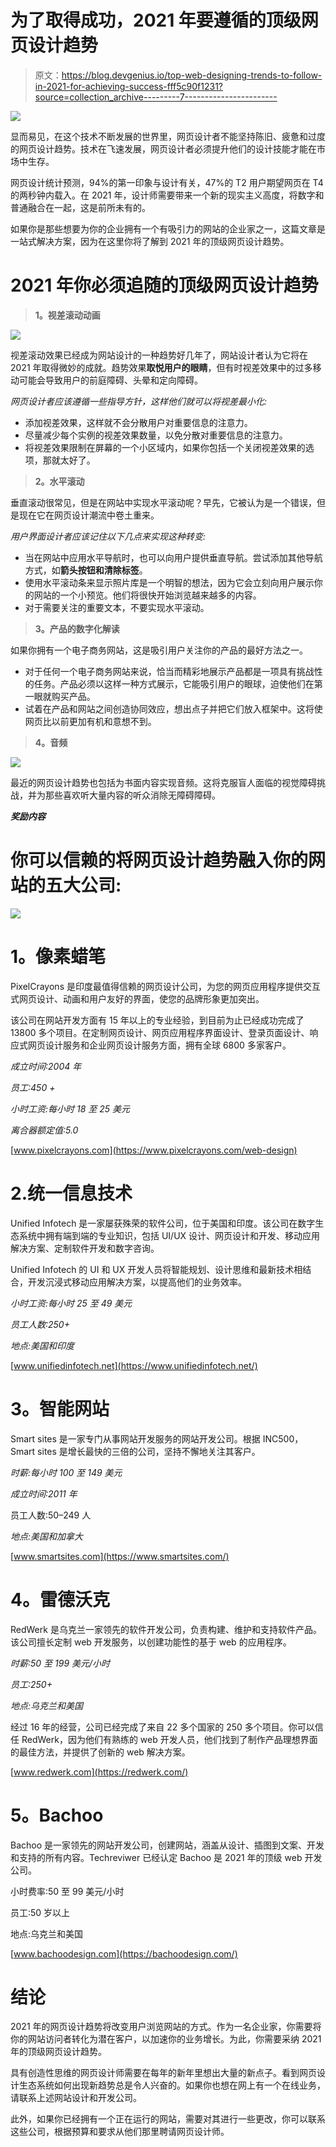 # 为了取得成功，2021 年要遵循的顶级网页设计趋势

> 原文：<https://blog.devgenius.io/top-web-designing-trends-to-follow-in-2021-for-achieving-success-fff5c90f1231?source=collection_archive---------7----------------------->

![](img/e76b8f4229a5e19f9c85b42868d79dd7.png)

显而易见，在这个技术不断发展的世界里，网页设计者不能坚持陈旧、疲惫和过度的网页设计趋势。技术在飞速发展，网页设计者必须提升他们的设计技能才能在市场中生存。

网页设计统计预测，94%的第一印象与设计有关，47%的 T2 用户期望网页在 T4 的两秒钟内载入。在 2021 年，设计师需要带来一个新的现实主义高度，将数字和普通融合在一起，这是前所未有的。

如果你是那些想要为你的企业拥有一个有吸引力的网站的企业家之一，这篇文章是一站式解决方案，因为在这里你将了解到 2021 年的顶级网页设计趋势。

# **2021 年你必须追随的顶级网页设计趋势**

> **1。视差滚动动画**

![](img/06b0eee9006ac7503ac3a01d6c71f60e.png)

视差滚动效果已经成为网站设计的一种趋势好几年了，网站设计者认为它将在 2021 年取得微妙的成就。趋势效果**取悦用户的眼睛**，但有时视差效果中的过多移动可能会导致用户的前庭障碍、头晕和定向障碍。

*网页设计者应该遵循一些指导方针，这样他们就可以将视差最小化:*

*   添加视差效果，这样就不会分散用户对重要信息的注意力。
*   尽量减少每个实例的视差效果数量，以免分散对重要信息的注意力。
*   将视差效果限制在屏幕的一个小区域内，如果你包括一个关闭视差效果的选项，那就太好了。

> **2。水平滚动**

垂直滚动很常见，但是在网站中实现水平滚动呢？早先，它被认为是一个错误，但是现在它在网页设计潮流中卷土重来。

*用户界面设计者应该记住以下几点来实现这种转变:*

*   当在网站中应用水平导航时，也可以向用户提供垂直导航。尝试添加其他导航方式，如**箭头按钮和清除标签**。
*   使用水平滚动条来显示照片库是一个明智的想法，因为它会立刻向用户展示你的网站的一个小预览。他们将很快开始浏览越来越多的内容。
*   对于需要关注的重要文本，不要实现水平滚动。

> **3。产品的数字化解读**

如果你拥有一个电子商务网站，这是吸引用户关注你的产品的最好方法之一。

*   对于任何一个电子商务网站来说，恰当而精彩地展示产品都是一项具有挑战性的任务。产品必须以这样一种方式展示，它能吸引用户的眼球，迫使他们在第一眼就购买产品。
*   试着在产品和网站之间创造协同效应，想出点子并把它们放入框架中。这将使网页比以前更加有机和意想不到。

> **4。音频**

![](img/040567c473b03802802b1e5e579744a9.png)

最近的网页设计趋势也包括为书面内容实现音频。这将克服盲人面临的视觉障碍挑战，并为那些喜欢听大量内容的听众消除无障碍障碍。

***奖励内容***

# **你可以信赖的将网页设计趋势融入你的网站的五大公司:**

![](img/f7a390ebc91276f3c79311491877099f.png)

# **1。像素蜡笔**

PixelCrayons 是印度最值得信赖的网页设计公司，为您的网页应用程序提供交互式网页设计、动画和用户友好的界面，使您的品牌形象更加突出。

该公司在网站开发方面有 15 年以上的专业经验，到目前为止已经成功完成了 13800 多个项目。在定制网页设计、网页应用程序界面设计、登录页面设计、响应式网页设计服务和企业网页设计服务方面，拥有全球 6800 多家客户。

*成立时间:2004 年*

*员工:450 +*

*小时工资:每小时 18 至 25 美元*

*离合器额定值:5.0*

[www.pixelcrayons.com](https://www.pixelcrayons.com/web-design)

# 2.统一信息技术

Unified Infotech 是一家屡获殊荣的软件公司，位于美国和印度。该公司在数字生态系统中拥有端到端的专业知识，包括 UI/UX 设计、网页设计和开发、移动应用解决方案、定制软件开发和数字咨询。

Unified Infotech 的 UI 和 UX 开发人员将智能规划、设计思维和最新技术相结合，开发沉浸式移动应用解决方案，以提高他们的业务效率。

*小时工资:每小时 25 至 49 美元*

*员工人数:250+*

*地点:美国和印度*

[www.unifiedinfotech.net](https://www.unifiedinfotech.net/)

# **3。智能网站**

Smart sites 是一家专门从事网站开发服务的网站开发公司。根据 INC500，Smart sites 是增长最快的三倍的公司，坚持不懈地关注其客户。

*时薪:每小时 100 至 149 美元*

*成立时间:2011 年*

员工人数:50–249 人

*地点:美国和加拿大*

[www.smartsites.com](https://www.smartsites.com/)

# **4。雷德沃克**

RedWerk 是乌克兰一家领先的软件开发公司，负责构建、维护和支持软件产品。该公司擅长定制 web 开发服务，以创建功能性的基于 web 的应用程序。

*时薪:50 至 199 美元/小时*

*员工:250+*

*地点:乌克兰和美国*

经过 16 年的经营，公司已经完成了来自 22 多个国家的 250 多个项目。你可以信任 RedWerk，因为他们有熟练的 web 开发人员，他们找到了制作产品理想界面的最佳方法，并提供了创新的 web 解决方案。

[www.redwerk.com](https://redwerk.com/)

# **5。Bachoo**

Bachoo 是一家领先的网站开发公司，创建网站，涵盖从设计、插图到文案、开发和支持的所有内容。Techreviwer 已经认定 Bachoo 是 2021 年的顶级 web 开发公司。

小时费率:50 至 99 美元/小时

员工:50 岁以上

地点:乌克兰和美国

[www.bachoodesign.com](https://bachoodesign.com/)

# **结论**

2021 年的网页设计趋势将改变用户浏览网站的方式。作为一名企业家，你需要将你的网站访问者转化为潜在客户，以加速你的业务增长。为此，你需要采纳 2021 年的顶级网页设计趋势。

具有创造性思维的网页设计师需要在每年的新年里想出大量的新点子。看到网页设计生态系统如何出现新趋势总是令人兴奋的。如果你也想在网上有一个在线业务，请联系上述网站设计和开发公司。

此外，如果你已经拥有一个正在运行的网站，需要对其进行一些更改，你可以联系这些公司，根据预算和要求从他们那里聘请网页设计师。